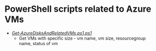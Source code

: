 # PowerShell scripts related to Azure VMs
- [*Get-AzureDisksAndRelatedVMs.ps1.ps1*](Get-VMswithSpecificSize.ps1)
  - Get VMs with specific size - vm name, vm size, resourcegroup name, status of vm

